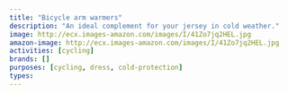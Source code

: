 ```yaml
---
title: "Bicycle arm warmers"
description: "An ideal complement for your jersey in cold weather."
image: http://ecx.images-amazon.com/images/I/41Zo7jq2HEL.jpg
amazon-image: http://ecx.images-amazon.com/images/I/41Zo7jq2HEL.jpg
activities: [cycling]
brands: []
purposes: [cycling, dress, cold-protection]
types:
---
```


